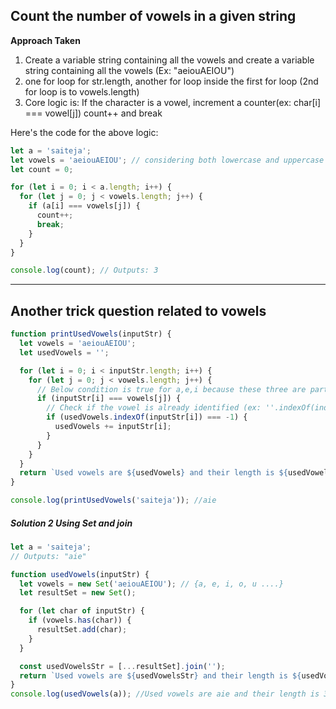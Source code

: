 ## Count the number of vowels in a given string

**Approach Taken**

1. Create a variable string containing all the vowels and create a variable string containing all the vowels (Ex: "aeiouAEIOU")
2. one for loop for str.length, another for loop inside the first for loop (2nd for loop is to vowels.length)
3. Core logic is: If the character is a vowel, increment a counter(ex: char[i] === vowel[j]) count++ and break

Here's the code for the above logic:

```javascript
let a = 'saiteja';
let vowels = 'aeiouAEIOU'; // considering both lowercase and uppercase vowels
let count = 0;

for (let i = 0; i < a.length; i++) {
  for (let j = 0; j < vowels.length; j++) {
    if (a[i] === vowels[j]) {
      count++;
      break;
    }
  }
}

console.log(count); // Outputs: 3
```

---

## Another trick question related to vowels

```js
function printUsedVowels(inputStr) {
  let vowels = 'aeiouAEIOU';
  let usedVowels = '';

  for (let i = 0; i < inputStr.length; i++) {
    for (let j = 0; j < vowels.length; j++) {
      // Below condition is true for a,e,i because these three are part of string saiteja
      if (inputStr[i] === vowels[j]) {
        // Check if the vowel is already identified (ex: ''.indexOf(indexOfaChar) is not present then usedVowels will store that char)
        if (usedVowels.indexOf(inputStr[i]) === -1) {
          usedVowels += inputStr[i];
        }
      }
    }
  }
  return `Used vowels are ${usedVowels} and their length is ${usedVowels.length}`;
}

console.log(printUsedVowels('saiteja')); //aie
```

##### Solution 2 Using Set and join

```js
let a = 'saiteja';
// Outputs: "aie"

function usedVowels(inputStr) {
  let vowels = new Set('aeiouAEIOU'); // {a, e, i, o, u ....}
  let resultSet = new Set();

  for (let char of inputStr) {
    if (vowels.has(char)) {
      resultSet.add(char);
    }
  }

  const usedVowelsStr = [...resultSet].join('');
  return `Used vowels are ${usedVowelsStr} and their length is ${usedVowelsStr.length}`;
}
console.log(usedVowels(a)); //Used vowels are aie and their length is 3
```
